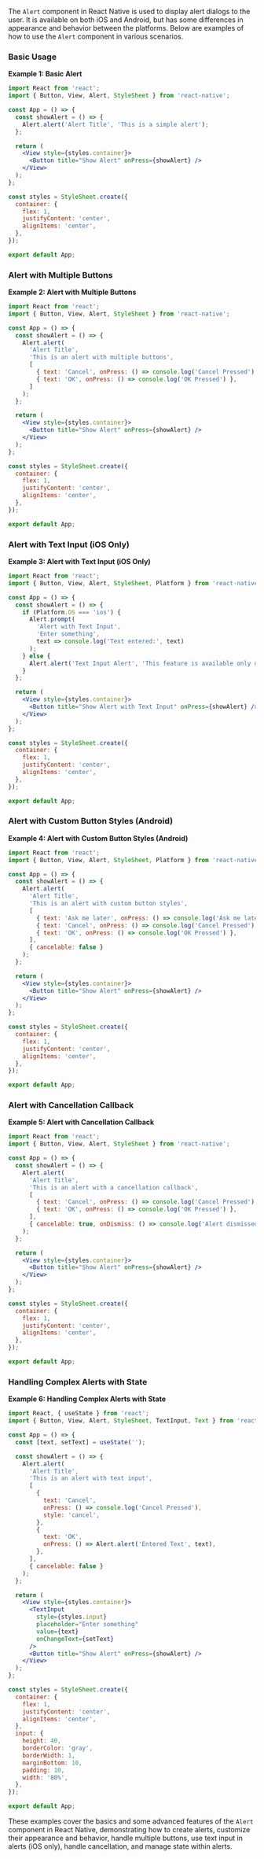 The `Alert` component in React Native is used to display alert dialogs to the user. It is available on both iOS and Android, but has some differences in appearance and behavior between the platforms. Below are examples of how to use the `Alert` component in various scenarios.

### Basic Usage

**Example 1: Basic Alert**
```jsx
import React from 'react';
import { Button, View, Alert, StyleSheet } from 'react-native';

const App = () => {
  const showAlert = () => {
    Alert.alert('Alert Title', 'This is a simple alert');
  };

  return (
    <View style={styles.container}>
      <Button title="Show Alert" onPress={showAlert} />
    </View>
  );
};

const styles = StyleSheet.create({
  container: {
    flex: 1,
    justifyContent: 'center',
    alignItems: 'center',
  },
});

export default App;
```

### Alert with Multiple Buttons

**Example 2: Alert with Multiple Buttons**
```jsx
import React from 'react';
import { Button, View, Alert, StyleSheet } from 'react-native';

const App = () => {
  const showAlert = () => {
    Alert.alert(
      'Alert Title',
      'This is an alert with multiple buttons',
      [
        { text: 'Cancel', onPress: () => console.log('Cancel Pressed'), style: 'cancel' },
        { text: 'OK', onPress: () => console.log('OK Pressed') },
      ]
    );
  };

  return (
    <View style={styles.container}>
      <Button title="Show Alert" onPress={showAlert} />
    </View>
  );
};

const styles = StyleSheet.create({
  container: {
    flex: 1,
    justifyContent: 'center',
    alignItems: 'center',
  },
});

export default App;
```

### Alert with Text Input (iOS Only)

**Example 3: Alert with Text Input (iOS Only)**
```jsx
import React from 'react';
import { Button, View, Alert, StyleSheet, Platform } from 'react-native';

const App = () => {
  const showAlert = () => {
    if (Platform.OS === 'ios') {
      Alert.prompt(
        'Alert with Text Input',
        'Enter something',
        text => console.log('Text entered:', text)
      );
    } else {
      Alert.alert('Text Input Alert', 'This feature is available only on iOS');
    }
  };

  return (
    <View style={styles.container}>
      <Button title="Show Alert with Text Input" onPress={showAlert} />
    </View>
  );
};

const styles = StyleSheet.create({
  container: {
    flex: 1,
    justifyContent: 'center',
    alignItems: 'center',
  },
});

export default App;
```

### Alert with Custom Button Styles (Android)

**Example 4: Alert with Custom Button Styles (Android)**
```jsx
import React from 'react';
import { Button, View, Alert, StyleSheet, Platform } from 'react-native';

const App = () => {
  const showAlert = () => {
    Alert.alert(
      'Alert Title',
      'This is an alert with custom button styles',
      [
        { text: 'Ask me later', onPress: () => console.log('Ask me later pressed') },
        { text: 'Cancel', onPress: () => console.log('Cancel Pressed'), style: 'cancel' },
        { text: 'OK', onPress: () => console.log('OK Pressed') },
      ],
      { cancelable: false }
    );
  };

  return (
    <View style={styles.container}>
      <Button title="Show Alert" onPress={showAlert} />
    </View>
  );
};

const styles = StyleSheet.create({
  container: {
    flex: 1,
    justifyContent: 'center',
    alignItems: 'center',
  },
});

export default App;
```

### Alert with Cancellation Callback

**Example 5: Alert with Cancellation Callback**
```jsx
import React from 'react';
import { Button, View, Alert, StyleSheet } from 'react-native';

const App = () => {
  const showAlert = () => {
    Alert.alert(
      'Alert Title',
      'This is an alert with a cancellation callback',
      [
        { text: 'Cancel', onPress: () => console.log('Cancel Pressed'), style: 'cancel' },
        { text: 'OK', onPress: () => console.log('OK Pressed') },
      ],
      { cancelable: true, onDismiss: () => console.log('Alert dismissed') }
    );
  };

  return (
    <View style={styles.container}>
      <Button title="Show Alert" onPress={showAlert} />
    </View>
  );
};

const styles = StyleSheet.create({
  container: {
    flex: 1,
    justifyContent: 'center',
    alignItems: 'center',
  },
});

export default App;
```

### Handling Complex Alerts with State

**Example 6: Handling Complex Alerts with State**
```jsx
import React, { useState } from 'react';
import { Button, View, Alert, StyleSheet, TextInput, Text } from 'react-native';

const App = () => {
  const [text, setText] = useState('');

  const showAlert = () => {
    Alert.alert(
      'Alert Title',
      'This is an alert with text input',
      [
        {
          text: 'Cancel',
          onPress: () => console.log('Cancel Pressed'),
          style: 'cancel',
        },
        {
          text: 'OK',
          onPress: () => Alert.alert('Entered Text', text),
        },
      ],
      { cancelable: false }
    );
  };

  return (
    <View style={styles.container}>
      <TextInput
        style={styles.input}
        placeholder="Enter something"
        value={text}
        onChangeText={setText}
      />
      <Button title="Show Alert" onPress={showAlert} />
    </View>
  );
};

const styles = StyleSheet.create({
  container: {
    flex: 1,
    justifyContent: 'center',
    alignItems: 'center',
  },
  input: {
    height: 40,
    borderColor: 'gray',
    borderWidth: 1,
    marginBottom: 10,
    padding: 10,
    width: '80%',
  },
});

export default App;
```

These examples cover the basics and some advanced features of the `Alert` component in React Native, demonstrating how to create alerts, customize their appearance and behavior, handle multiple buttons, use text input in alerts (iOS only), handle cancellation, and manage state within alerts.